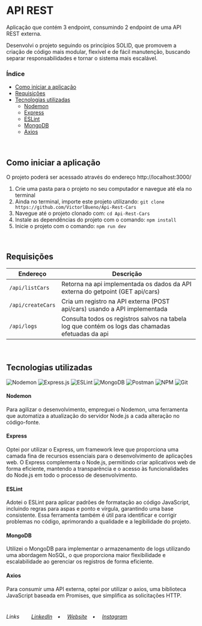 # API REST
<p>Aplicação que contém 3 endpoint, consumindo 2 endpoint de uma API REST externa.</p>
<p>Desenvolvi o projeto seguindo os princípios SOLID, que promovem a criação de código mais modular, flexível e de fácil manutenção, buscando separar responsabilidades e tornar o sistema mais escalável.</p>

### Índice
* [Como iniciar a aplicação](#como-iniciar-a-aplicação)
* [Requisições](#requisições)
* [Tecnologias utilizadas](#tecnologias-utilizadas)
  * [Nodemon](#nodemon)
  * [Express](#express)
  * [ESLint](#eslint)
  * [MongoDB](#mongodb)
  * [Axios](#axios)
<br>

## Como iniciar a aplicação
O projeto poderá ser acessado através do endereço http://localhost:3000/
<ol>
  <li>Crie uma pasta para o projeto no seu computador e navegue até ela no terminal</li>
  <li>Ainda no terminal, importe este projeto utilizando: <code>git clone https://github.com/VictorlBueno/Api-Rest-Cars</code></li>
  <li>Navegue até o projeto clonado com: <code>cd Api-Rest-Cars</code>
  <li>Instale as dependências do projeto com o comando: <code>npm install</code></li>
  <li>Inicie o projeto com o comando: <code>npm run dev</code></li>
</ol>
<br>

## Requisições
| Endereço | Descrição |
| --- | --- |
| `/api/listCars` | Retorna na api implementada os dados da API externa do getpoint (GET api/cars) |
| `/api/createCars` | Cria um registro na API externa (POST api/cars) usando a API implementada |
| `/api/logs` | Consulta todos os registros salvos na tabela log que contém os logs das chamadas efetuadas da api |
<br>

## Tecnologias utilizadas

![Nodemon](https://img.shields.io/badge/NODEMON-%23323330.svg?style=for-the-badge&logo=nodemon&logoColor=%BBDEAD)
![Express.js](https://img.shields.io/badge/express.js-%23404d59.svg?style=for-the-badge&logo=express&logoColor=%2361DAFB)
![ESLint](https://img.shields.io/badge/ESLint-4B3263?style=for-the-badge&logo=eslint&logoColor=white)
![MongoDB](https://img.shields.io/badge/MongoDB-%234ea94b.svg?style=for-the-badge&logo=mongodb&logoColor=white)
![Postman](https://img.shields.io/badge/Postman-FF6C37?style=for-the-badge&logo=postman&logoColor=white)
![NPM](https://img.shields.io/badge/NPM-%23CB3837.svg?style=for-the-badge&logo=npm&logoColor=white)
![Git](https://img.shields.io/badge/git-%23F05033.svg?style=for-the-badge&logo=git&logoColor=white)

#### Nodemon
<p>Para agilizar o desenvolvimento, empreguei o Nodemon, uma ferramenta que automatiza a atualização do servidor Node.js a cada alteração no código-fonte.</p>

#### Express
<p>Optei por utilizar o Express, um framework leve que proporciona uma camada fina de recursos essenciais para o desenvolvimento de aplicações web. O Express complementa o Node.js, permitindo criar aplicativos web de forma eficiente, mantendo a transparência e o acesso às funcionalidades do Node.js em todo o processo de desenvolvimento.</p>

#### ESLint
<p>Adotei o ESLint para aplicar padrões de formatação ao código JavaScript, incluindo regras para aspas e ponto e vírgula, garantindo uma base consistente. Essa ferramenta também é útil para identificar e corrigir problemas no código, aprimorando a qualidade e a legibilidade do projeto.</p>

#### MongoDB
<p>Utilizei o MongoDB para implementar o armazenamento de logs utilizando uma abordagem NoSQL, o que proporciona maior flexibilidade e escalabilidade ao gerenciar os registros de forma eficiente.</p>

#### Axios
<p>Para consumir uma API externa, optei por utilizar o axios, uma biblioteca JavaScript baseada em Promises, que simplifica as solicitações HTTP.</p>

#
<h6>Links&ensp;&ensp;&ensp;&ensp;
<a href="https://linkedin.com/in/victorlbueno/" target="_blank">LinkedIn</a>&ensp;&ensp;•&ensp;&ensp;
<a href="https://victor.com.de/" target="_blank">Website</a>&ensp;&ensp;•&ensp;&ensp;
<a href="https://instagram.com/victorlbueno" target="_blank">Instagram</a></h6>
